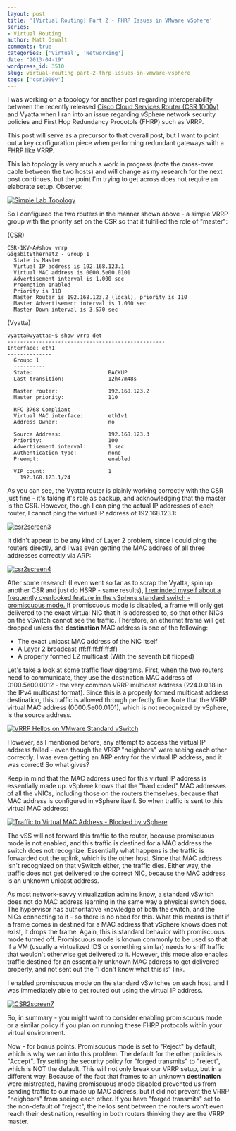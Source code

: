 ```yaml
---
layout: post
title: '[Virtual Routing] Part 2 - FHRP Issues in VMware vSphere'
series:
- Virtual Routing
author: Matt Oswalt
comments: true
categories: ['Virtual', 'Networking']
date: "2013-04-19"
wordpress_id: 3510
slug: virtual-routing-part-2-fhrp-issues-in-vmware-vsphere
tags: ['csr1000v']
---
```



I was working on a topology for another post regarding interoperability between the recently released [Cisco Cloud Services Router (CSR 1000v)](https://keepingitclassless.net/2013/04/virtual-routing-part-1-csr-1000v-first-glance/) and Vyatta when I ran into an issue regarding vSphere network security policies and First Hop Redundancy Procotols (FHRP) such as VRRP.

This post will serve as a precursor to that overall post, but I want to point out a key configuration piece when performing redundant gateways with a FHRP like VRRP.

This lab topology is very much a work in progress (note the cross-over cable between the two hosts) and will change as my research for the next post continues, but the point I'm trying to get across does not require an elaborate setup. Observe:

[![Simple Lab Topology](assets/2013/04/CSR2screen1.png)](assets/2013/04/CSR2screen1.png)

So I configured the two routers in the manner shown above - a simple VRRP group with the priority set on the CSR so that it fulfilled the role of "master":

(CSR)

    CSR-1KV-A#show vrrp
    GigabitEthernet2 - Group 1  
      State is Master
      Virtual IP address is 192.168.123.1
      Virtual MAC address is 0000.5e00.0101
      Advertisement interval is 1.000 sec
      Preemption enabled
      Priority is 110 
      Master Router is 192.168.123.2 (local), priority is 110 
      Master Advertisement interval is 1.000 sec
      Master Down interval is 3.570 sec

(Vyatta)
    
    vyatta@vyatta:~$ show vrrp det
    --------------------------------------------------
    Interface: eth1
    --------------
      Group: 1
      ----------
      State:                        BACKUP
      Last transition:              12h47m48s
    
      Master router:                192.168.123.2
      Master priority:              110
    
      RFC 3768 Compliant
      Virtual MAC interface:        eth1v1
      Address Owner:                no
    
      Source Address:               192.168.123.3
      Priority:                     100
      Advertisement interval:       1 sec
      Authentication type:          none
      Preempt:                      enabled
    
      VIP count:                    1
        192.168.123.1/24


As you can see, the Vyatta router is plainly working correctly with the CSR just fine - it's taking it's role as backup, and acknowledging that the master is the CSR. However, though I can ping the actual IP addresses of each router, I cannot ping the virtual IP address of 192.168.123.1:

[![csr2screen3](assets/2013/04/csr2screen3.png)](assets/2013/04/csr2screen3.png)

It didn't appear to be any kind of Layer 2 problem, since I could ping the routers directly, and I was even getting the MAC address of all three addresses correctly via ARP:

[![csr2screen4](assets/2013/04/csr2screen4.png)](assets/2013/04/csr2screen4.png)

After some research (I even went so far as to scrap the Vyatta, spin up another CSR and just do HSRP - same results), [I reminded myself about a frequently overlooked feature in the vSphere standard switch - promiscuous mode. ](http://pubs.vmware.com/vsphere-51/index.jsp?topic=%2Fcom.vmware.vsphere.networking.doc%2FGUID-74E2059A-CC5E-4B06-81B5-3881C80E46CE.html)If promiscuous mode is disabled, a frame will only get delivered to the exact virtual NIC that it is addressed to, so that other NICs on the vSwitch cannot see the traffic. Therefore, an ethernet frame will get dropped unless the **destination** MAC address is one of the following:
	
  * The exact unicast MAC address of the NIC itself
  * A Layer 2 broadcast (ff:ff:ff:ff:ff:ff)
  * A properly formed L2 multicast (With the seventh bit flipped)

Let's take a look at some traffic flow diagrams. First, when the two routers need to communicate, they use the destination MAC address of 0100.5e00.0012 - the very common VRRP multicast address (224.0.0.18 in the IPv4 multicast format). Since this is a properly formed multicast address destination, this traffic is allowed through perfectly fine. Note that the VRRP virtual MAC address (0000.5e00.0101), which is not recognized by vSphere, is the source address.

[![VRRP Hellos on VMware Standard vSwitch](assets/2013/04/CSR2screen5.png)](assets/2013/04/CSR2screen5.png)

However, as I mentioned before, any attempt to access the virtual IP address failed - even though the VRRP "neighbors" were seeing each other correctly. I was even getting an ARP entry for the virtual IP address, and it was correct! So what gives?

Keep in mind that the MAC address used for this virtual IP address is essentially made up. vSphere knows that the "hard coded" MAC addresses of all the vNICs, including those on the routers themselves, because that MAC address is configured in vSphere itself. So when traffic is sent to this virtual MAC address:

[![Traffic to Virtual MAC Address - Blocked by vSphere](assets/2013/04/CSR2screen6.png)](assets/2013/04/CSR2screen6.png)

The vSS will not forward this traffic to the router, because promiscuous mode is not enabled, and this traffic is destined for a MAC address the switch does not recognize. Essentially what happens is the traffic is forwarded out the uplink, which is the other host. Since that MAC address isn't recognized on that vSwitch either, the traffic dies. Either way, the traffic does not get delivered to the correct NIC, because the MAC address is an unknown unicast address.

As most network-savvy virtualization admins know, a standard vSwitch does not do MAC address learning in the same way a physical switch does. The hypervisor has authoritative knowledge of both the switch, and the NICs connecting to it - so there is no need for this. What this means is that if a frame comes in destined for a MAC address that vSphere knows does not exist, it drops the frame. Again, this is standard behavior with promiscuous mode turned off. Promiscuous mode is known commonly to be used so that if a VM (usually a virtualized IDS or something similar) needs to sniff traffic that wouldn't otherwise get delivered to it. However, this mode also enables traffic destined for an essentially unknown MAC address to get delivered properly, and not sent out the "I don't know what this is" link.

I enabled promiscuous mode on the standard vSwitches on each host, and I was immediately able to get routed out using the virtual IP address.

[![CSR2screen7](assets/2013/04/CSR2screen7.png)](assets/2013/04/CSR2screen7.png)

So, in summary - you might want to consider enabling promiscuous mode or a similar policy if you plan on running these FHRP protocols within your virtual environment.

Now - for bonus points. Promiscuous mode is set to "Reject" by default, which is why we ran into this problem. The default for the other policies is "Accept". Try setting the security policy for "forged transmits" to "reject", which is NOT the default. This will not only break our VRRP setup, but in a different way. Because of the fact that frames to an unknown **destination** were mistreated, having promiscuous mode disabled prevented us from sending traffic to our made up MAC address, but it did not prevent the VRRP "neighbors" from seeing each other. If you have "forged transmits" set to the non-default of "reject", the hellos sent between the routers won't even reach their destination, resulting in both routers thinking they are the VRRP master.
